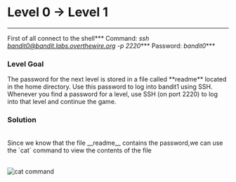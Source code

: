 <h1>Level 0 → Level 1</h1><hr>

First of all connect to the shell***
Command: _ssh bandit0@bandit.labs.overthewire.org -p 2220_***
Password: _bandit0_***

<h3>Level Goal</h3>
The password for the next level is stored in a file called **readme** located in the home directory. Use this password to log into bandit1 using SSH. Whenever you find a password for a level, use SSH (on port 2220) to log into that level and continue the game.

<h3>Solution</h3><br>
Since we know that the file __readme__ contains the password,we can use the `cat` command to view the contents of the file<br><br>

![cat command](https://user-images.githubusercontent.com/33615252/75606858-ee96e380-5ae8-11ea-8048-095a08d73feb.png)


